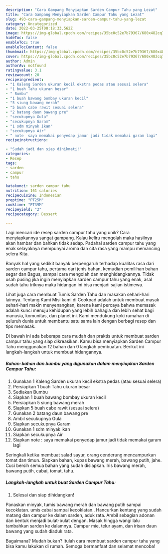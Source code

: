 ```yaml
---
description: "Cara Gampang Menyiapkan Sarden Campur Tahu yang Lezat"
title: "Cara Gampang Menyiapkan Sarden Campur Tahu yang Lezat"
slug: 493-cara-gampang-menyiapkan-sarden-campur-tahu-yang-lezat
category: Uncategorized
date: 2022-03-25T08:18:33.562Z
image: https://img-global.cpcdn.com/recipes/35bc0c52e7b79367/680x482cq70/sarden-campur-tahu-foto-resep-utama.jpg
hideToc: false
enableToc: true
enableTocContent: false
thumbnail: https://img-global.cpcdn.com/recipes/35bc0c52e7b79367/680x482cq70/sarden-campur-tahu-foto-resep-utama.jpg
cover: https://img-global.cpcdn.com/recipes/35bc0c52e7b79367/680x482cq70/sarden-campur-tahu-foto-resep-utama.jpg
author: Admin
authorAv: notfound
ratingvalue: 3.1
reviewcount: 20
recipeingredient:
- "1 Kaleng Sarden ukuran kecil ekstra pedas atau sesuai selera"
- "1 buah Tahu ukuran besar"
- " Bumbu"
- "1 buah bawang bombay ukuran kecil"
- "5 siung bawang merah"
- "5 buah cabe rawit sesuai selera"
- "2 batang daun bawang pre"
- "secukupnya Gula"
- "secukupnya Garam"
- "1 sdm minyak ikan"
- "secukupnya Air"
- " note  saya memakai penyedap jamur jadi tidak memakai garam lagi"
recipeinstructions:

- "Sudah jadi dan siap dinikmati!"
categories:
- Resep
tags:
- sarden
- campur
- tahu

katakunci: sarden campur tahu 
nutrition: 161 calories
recipecuisine: Indonesian
preptime: "PT25M"
cooktime: "PT39M"
recipeyield: "2"
recipecategory: Dessert

---
```





Lagi mencari ide resep sarden campur tahu yang unik? Cara menyiapkannya sangat gampang. Kalau keliru mengolah maka hasilnya akan hambar dan bahkan tidak sedap. Padahal sarden campur tahu yang enak selayaknya mempunyai aroma dan cita rasa yang mampu memancing selera Kita.





Banyak hal yang sedikit banyak berpengaruh terhadap kualitas rasa dari sarden campur tahu, pertama dari jenis bahan, kemudian pemilihan bahan segar dan Bagus, sampai cara mengolah dan menghidangkannya. Tidak usah pusing jika ingin menyiapkan sarden campur tahu yang enak,      asal sudah tahu triknya maka hidangan ini bisa menjadi sajian istimewa.














Lihat juga cara membuat Tumis Sarden Tahu dan masakan sehari-hari lainnya. Tentang Kami Misi kami di Cookpad adalah untuk membuat masak sehari-hari makin menyenangkan, karena kami percaya bahwa memasak adalah kunci menuju kehidupan yang lebih bahagia dan lebih sehat bagi manusia, komunitas, dan planet ini. Kami mendukung koki rumahan di seluruh dunia untuk membantu satu sama lain dengan berbagi resep dan tips memasak.






Di bawah ini ada beberapa cara mudah dan praktis untuk membuat sarden campur tahu yang siap dikreasikan. Kamu bisa menyiapkan Sarden Campur Tahu menggunakan 12 bahan dan 0 langkah pembuatan. Berikut ini langkah-langkah untuk membuat hidangannya.

<!--inarticleads1-->

##### Bahan-bahan dan bumbu yang digunakan dalam menyiapkan Sarden Campur Tahu:

1. Gunakan 1 Kaleng Sarden ukuran kecil ekstra pedas (atau sesuai selera)
1. Persiapkan 1 buah Tahu ukuran besar
1. Sediakan  Bumbu
1. Siapkan 1 buah bawang bombay ukuran kecil
1. Persiapkan 5 siung bawang merah
1. Siapkan 5 buah cabe rawit (sesuai selera)
1. Gunakan 2 batang daun bawang pre
1. Ambil secukupnya Gula
1. Siapkan secukupnya Garam
1. Gunakan 1 sdm minyak ikan
1. Siapkan secukupnya Air
1. Siapkan  note : saya memakai penyedap jamur jadi tidak memakai garam lagi


Seringkali ketika membuat salad sayur, orang cenderung mencampurkan tomat dan timun. Siapkan bahan, kupas bawang merah, bawang putih, jahe. Cuci bersih semua bahan yang sudah disiapkan. Iris bawang merah, bawang putih, cabai, tomat, tahu. 

<!--inarticleads2-->

##### Langkah-langkah untuk buat Sarden Campur Tahu:


1. Selesai dan siap dihidangkan!

Panaskan minyak, tumis bawang merah dan bawang putih sampai kecoklatan. umis cabai sampai kecoklatan.. Hancurkan kentang yang sudah matang dan campur ke dalam sarden, aduk rata. Ambil sebagian adonan dan bentuk menjadi bulat-bulat dengan. Masak hingga wangi lalu tambahkan sarden ke dalamnya. Campur mie, telur ayam, dan irisan daun bawang yang sudah diaduk rata. 

Bagaimana? Mudah bukan? Itulah cara membuat sarden campur tahu yang bisa kamu lakukan di rumah. Semoga bermanfaat dan selamat mencoba!

